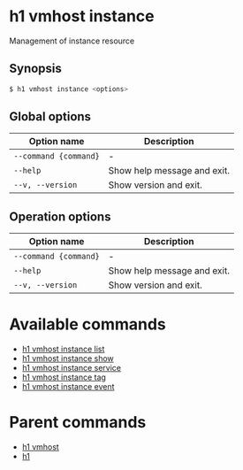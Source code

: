 
# h1 vmhost instance

Management of instance resource

## Synopsis

```bash
$ h1 vmhost instance <options>
```

## Global options

| Option name               | Description                 |
| ------------------------- | --------------------------- |
| ```--command {command}``` | -                           |
| ```--help```              | Show help message and exit. |
| ```--v, --version```      | Show version and exit.      |

## Operation options

| Option name               | Description                 |
| ------------------------- | --------------------------- |
| ```--command {command}``` | -                           |
| ```--help```              | Show help message and exit. |
| ```--v, --version```      | Show version and exit.      |

# Available commands

* [h1 vmhost instance list](./list/README.md)
* [h1 vmhost instance show](./show/README.md)
* [h1 vmhost instance service](./service/README.md)
* [h1 vmhost instance tag](./tag/README.md)
* [h1 vmhost instance event](./event/README.md)

# Parent commands

* [h1 vmhost](./../README.md)
* [h1](./../../README.md)
